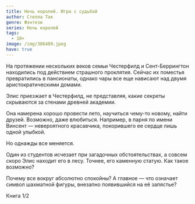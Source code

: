 ```yaml
---
title: Ночь королей. Игра с судьбой
author: Стелла Так
genre: Фэнтези
series: Ночь королей
tags:
  - 18+
image: /img/386489.jpeg
have: true
---
```

На протяжении нескольких веков семьи Честерфилд и Сент-Беррингтон находились под действием страшного проклятия. Сейчас их поместья превратились в пансионаты, однако чары все еще нависают над двумя аристократическими домами.

Элис приезжает в Честерфилд, не представляя, какие секреты скрываются за стенами древней академии.

Она намерена хорошо провести лето, научиться чему-то новому, найти друзей. Возможно, даже влюбиться. Например, в парня по имени Винсент — невероятного красавчика, покорившего ее сердце лишь одной улыбкой.

Но однажды все меняется.

Один из студентов исчезает при загадочных обстоятельствах, а совсем скоро Элис находит его в лесу. Точнее, его каменную статую. Как такое возможно?

Почему все вокруг абсолютно спокойны? А главное — что означает символ шахматной фигуры, внезапно появившийся нa её запястье?

Книга 1/2